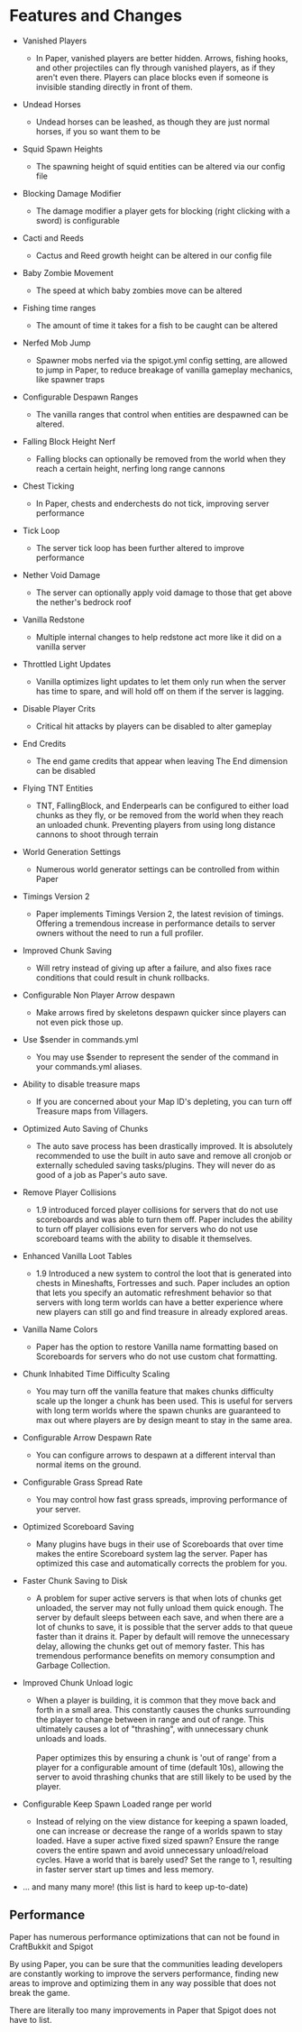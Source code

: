Features and Changes
====================
- Vanished Players
    - In Paper, vanished players are better hidden. Arrows, fishing hooks, and other projectiles can fly through vanished players, as if they aren't even there. Players can place blocks even if someone is invisible standing directly in front of them.
- Undead Horses
    - Undead horses can be leashed, as though they are just normal horses, if you so want them to be
- Squid Spawn Heights
    - The spawning height of squid entities can be altered via our config file
- Blocking Damage Modifier
    - The damage modifier a player gets for blocking (right clicking with a sword) is configurable
- Cacti and Reeds
    - Cactus and Reed growth height can be altered in our config file
- Baby Zombie Movement
    - The speed at which baby zombies move can be altered
- Fishing time ranges
    - The amount of time it takes for a fish to be caught can be altered
- Nerfed Mob Jump
    - Spawner mobs nerfed via the spigot.yml config setting, are allowed to jump in Paper, to reduce breakage of vanilla gameplay mechanics, like spawner traps
- Configurable Despawn Ranges
    - The vanilla ranges that control when entities are despawned can be altered.
- Falling Block Height Nerf
    - Falling blocks can optionally be removed from the world when they reach a certain height, nerfing long range cannons
- Chest Ticking
    - In Paper, chests and enderchests do not tick, improving server performance
- Tick Loop
    - The server tick loop has been further altered to improve performance
- Nether Void Damage
    - The server can optionally apply void damage to those that get above the nether's bedrock roof
- Vanilla Redstone
    - Multiple internal changes to help redstone act more like it did on a vanilla server
- Throttled Light Updates
    - Vanilla optimizes light updates to let them only run when the server has time to spare, and will hold off on them if the server is lagging.
- Disable Player Crits
    - Critical hit attacks by players can be disabled to alter gameplay
- End Credits
    - The end game credits that appear when leaving The End dimension can be disabled
- Flying TNT Entities
    - TNT, FallingBlock, and Enderpearls can be configured to either load chunks as they fly, or be removed from the world when they reach an unloaded chunk. Preventing players from using long distance cannons to shoot through terrain
- World Generation Settings
    - Numerous world generator settings can be controlled from within Paper
- Timings Version 2
    - Paper implements Timings Version 2, the latest revision of timings. Offering a tremendous increase in performance details to server owners without the need to run a full profiler.
- Improved Chunk Saving
    - Will retry instead of giving up after a failure, and also fixes race conditions that could result in chunk rollbacks.
- Configurable Non Player Arrow despawn
    - Make arrows fired by skeletons despawn quicker since players can not even pick those up.
- Use $sender in commands.yml
    - You may use $sender to represent the sender of the command in your commands.yml aliases.
- Ability to disable treasure maps
    - If you are concerned about your Map ID's depleting, you can turn off Treasure maps from Villagers.
- Optimized Auto Saving of Chunks
    - The auto save process has been drastically improved. It is absolutely recommended to use the built in auto save and remove all cronjob or externally scheduled saving tasks/plugins. They will never do as good of a job as Paper's auto save.
- Remove Player Collisions
    - 1.9 introduced forced player collisions for servers that do not use scoreboards and was able to turn them off. Paper includes the ability to turn off player collisions even for servers who do not use scoreboard teams with the ability to disable it themselves.
- Enhanced Vanilla Loot Tables
    - 1.9 Introduced a new system to control the loot that is generated into chests in Mineshafts, Fortresses and such. Paper includes an option that lets you specify an automatic refreshment behavior so that servers with long term worlds can have a better experience where new players can still go and find treasure in already explored areas.
- Vanilla Name Colors
    - Paper has the option to restore Vanilla name formatting based on Scoreboards for servers who do not use custom chat formatting.
- Chunk Inhabited Time Difficulty Scaling
    - You may turn off the vanilla feature that makes chunks difficulty scale up the longer a chunk has been used. This is useful for servers with long term worlds where the spawn chunks are guaranteed to max out where players are by design meant to stay in the same area.
- Configurable Arrow Despawn Rate
    - You can configure arrows to despawn at a different interval than normal items on the ground.
- Configurable Grass Spread Rate
   - You may control how fast grass spreads, improving performance of your server.
- Optimized Scoreboard Saving
   - Many plugins have bugs in their use of Scoreboards that over time makes the entire Scoreboard system lag the server.
    Paper has optimized this case and automatically corrects the problem for you.
- Faster Chunk Saving to Disk
   - A problem for super active servers is that when lots of chunks get unloaded, the server may not fully unload them quick enough. The server by default sleeps between each save, and when there are a lot of chunks to save, it is possible that the server adds to that queue faster than it drains it. Paper by default will remove the unnecessary delay, allowing the chunks get out of memory faster. This has tremendous performance benefits on memory consumption and Garbage Collection.
- Improved Chunk Unload logic
   - When a player is building, it is common that they move back and forth in a small area. This constantly causes the chunks surrounding the player to change between in range and out of range. This ultimately causes a lot of "thrashing", with unnecessary chunk unloads and loads. \
   \
   Paper optimizes this by ensuring a chunk is 'out of range' from a player for a configurable amount of time (default 10s), allowing the server to avoid thrashing chunks that are still likely to be used by the player.
   
- Configurable Keep Spawn Loaded range per world
    - Instead of relying on the view distance for keeping a spawn loaded, one can increase or decrease the range of a worlds spawn to stay loaded. Have a super active fixed sized spawn? Ensure the range covers the entire spawn and avoid unnecessary unload/reload cycles. Have a world that is barely used? Set the range to 1, resulting in faster server start up times and less memory.
- ... and many many more! (this list is hard to keep up-to-date)

## Performance
Paper has numerous performance optimizations that can not be found in CraftBukkit and Spigot

By using Paper, you can be sure that the communities leading developers are constantly working to improve the servers
performance, finding new areas to improve and optimizing them in any way possible that does not break the game.

There are literally too many improvements in Paper that Spigot does not have to list. 
